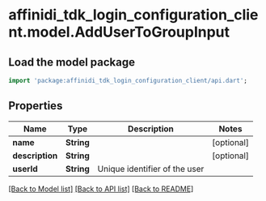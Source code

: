 # affinidi_tdk_login_configuration_client.model.AddUserToGroupInput

## Load the model package

```dart
import 'package:affinidi_tdk_login_configuration_client/api.dart';
```

## Properties

| Name            | Type       | Description                   | Notes      |
| --------------- | ---------- | ----------------------------- | ---------- |
| **name**        | **String** |                               | [optional] |
| **description** | **String** |                               | [optional] |
| **userId**      | **String** | Unique identifier of the user |

[[Back to Model list]](../README.md#documentation-for-models) [[Back to API list]](../README.md#documentation-for-api-endpoints) [[Back to README]](../README.md)
